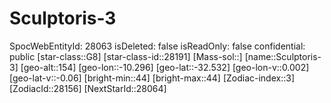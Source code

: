 ﻿---
location: [-32.532,-10.296,154]
type: Station
tags:
- astro/Star

---

# Sculptoris-3

SpocWebEntityId: 28063
isDeleted: false
isReadOnly: false
confidential: public
[star-class::G8]
[star-class-id::28191]
[Mass-sol::]
[name::Sculptoris-3]
[geo-alt::154]
[geo-lon::-10.296]
[geo-lat::-32.532]
[geo-lon-v::0.002]
[geo-lat-v::-0.06]
[bright-min::44]
[bright-max::44]
[Zodiac-index::3]
[ZodiacId::28156]
[NextStarId::28064]

